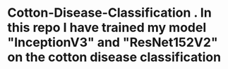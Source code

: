 # Cotton-Disease-Classification . In this repo I have trained my model "InceptionV3" and "ResNet152V2" on the cotton disease classification
